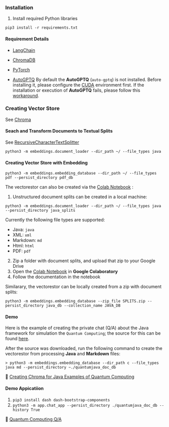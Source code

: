 ### Installation
1. Install required Python libraries
```
pip3 install -r requirements.txt
```
#### Requirement Details

- [LangChain](https://python.langchain.com/docs/modules/chains/foundational/llm_chain)

- [ChromaDB](https://docs.trychroma.com/)

- [PyTorch](https://pytorch.org/get-started/locally)

- [AutoGPTQ](https://pypi.org/project/auto-gptq/) 
By default the **AutoGPTQ** (`auto-gptq`) is not installed. Before installing it, please configure the [CUDA](https://www.cs.colostate.edu/~info/cuda-faq.html) environment first. 
If the installation or execution of **AutoGPTQ** fails, please follow this [workaround](https://huggingface.co/TheBloke/WizardLM-30B-Uncensored-GPTQ).

### Creating Vector Store
See [Chroma](https://api.python.langchain.com/en/latest/vectorstores/langchain_community.vectorstores.chroma.Chroma.html)

#### Seach and Transform Documents to Textual Splits
See [RecursiveCharacterTextSplitter](https://api.python.langchain.com/en/latest/text_splitter/langchain.text_splitter.RecursiveCharacterTextSplitter.html)
```
python3 -m embeddings.document_loader --dir_path ~/ --file_types java
```

#### Creating Vector Store with Embedding
```
python3 -m embeddings.embedding_database --dir_path ~/ --file_types pdf --persist_directory pdf_db
```
The vectorestor can also be created via the [Colab Notebook](https://github.com/gosha70/document-assistant/blob/main/notebooks/CreateEmbeddingsVectorstore.ipynb)
:
1. Unstructured document splits can be created in a local machine:
```
python3 -m embeddings.document_loader --dir_path ~/ --file_types java --persist_directory java_splits
```
Currently the following file types are supported:

  - Java: `java`
  - XML: `xml`
  - Markdown: `md`
  - Html: `html`
  - PDF: `pdf`

2. Zip a folder with document splits, and upload that zip to your Google Drive
3. Open the [Colab Notebook](https://github.com/gosha70/document-assistant/blob/main/notebooks/CreateEmbeddingsVectorstore.ipynb) in **Google Colaboratory**
4. Follow the documentation in the notebook

Similarary, the vectorestor can be locally created from a zip with document splits:
```
python3 -m embeddings.embedding_database --zip_file SPLITS.zip --persist_directory java_db --collection_name JAVA_DB
```

#### Demo 

Here is the example of creating the private chat (Q/A) about the Java framework for simulation the `Quantum Computing`; the source for this can be found [here](https://www.manning.com/books/quantum-computing-in-action). 

After the source was downloaded, run the following command to create the vectorestor from processing **Java** and **Markdown** files:
```
> python3 -m embeddings.embedding_database --dir_path c --file_types java md --persist_directory ~./quantumjava_doc_db
```

:movie_camera: [Creating Chroma for Java Examples of Quantum Computing](https://drive.google.com/file/d/19xbVvnTvkTTV4lZ3rcFIe08WJn3hMLbG)

#### Demo Appicatiion
1. `pip3 install dash dash-bootstrap-components`
2. `python3 -m app.chat_app --persist_directory ./quantumjava_doc_db --history True`

:movie_camera: [Quantum Computing Q/A](https://drive.google.com/file/d/1OxAUQoNFPsGm9yvhaencaYZCxuqhlcL6) 


